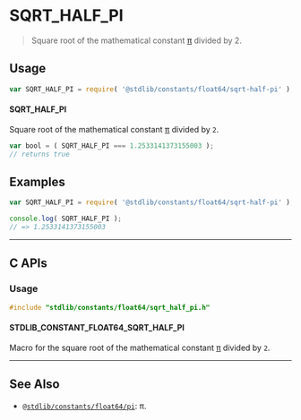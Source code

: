<!--

@license Apache-2.0

Copyright (c) 2018 The Stdlib Authors.

Licensed under the Apache License, Version 2.0 (the "License");
you may not use this file except in compliance with the License.
You may obtain a copy of the License at

   http://www.apache.org/licenses/LICENSE-2.0

Unless required by applicable law or agreed to in writing, software
distributed under the License is distributed on an "AS IS" BASIS,
WITHOUT WARRANTIES OR CONDITIONS OF ANY KIND, either express or implied.
See the License for the specific language governing permissions and
limitations under the License.

-->

# SQRT_HALF_PI

> Square root of the mathematical constant [π][@stdlib/constants/float64/pi] divided by 2.

<section class="usage">

## Usage

```javascript
var SQRT_HALF_PI = require( '@stdlib/constants/float64/sqrt-half-pi' );
```

#### SQRT_HALF_PI

Square root of the mathematical constant [π][@stdlib/constants/float64/pi] divided by `2`.

```javascript
var bool = ( SQRT_HALF_PI === 1.2533141373155003 );
// returns true
```

</section>

<!-- /.usage -->

<section class="examples">

## Examples

<!-- TODO: better example -->

<!-- eslint no-undef: "error" -->

```javascript
var SQRT_HALF_PI = require( '@stdlib/constants/float64/sqrt-half-pi' );

console.log( SQRT_HALF_PI );
// => 1.2533141373155003
```

</section>

<!-- /.examples -->

<!-- C interface documentation. -->

* * *

<section class="c">

## C APIs

<!-- Section to include introductory text. Make sure to keep an empty line after the intro `section` element and another before the `/section` close. -->

<section class="intro">

</section>

<!-- /.intro -->

<!-- C usage documentation. -->

<section class="usage">

### Usage

```c
#include "stdlib/constants/float64/sqrt_half_pi.h"
```

#### STDLIB_CONSTANT_FLOAT64_SQRT_HALF_PI

Macro for the square root of the mathematical constant [π][@stdlib/constants/float64/pi] divided by `2`.

</section>

<!-- /.usage -->

<!-- C API usage notes. Make sure to keep an empty line after the `section` element and another before the `/section` close. -->

<section class="notes">

</section>

<!-- /.notes -->

<!-- C API usage examples. -->

<section class="examples">

</section>

<!-- /.examples -->

</section>

<!-- /.c -->

<!-- Section for related `stdlib` packages. Do not manually edit this section, as it is automatically populated. -->

<section class="related">

* * *

## See Also

-   <span class="package-name">[`@stdlib/constants/float64/pi`][@stdlib/constants/float64/pi]</span><span class="delimiter">: </span><span class="description">π.</span>

</section>

<!-- /.related -->

<!-- Section for all links. Make sure to keep an empty line after the `section` element and another before the `/section` close. -->

<section class="links">

<!-- <related-links> -->

[@stdlib/constants/float64/pi]: https://github.com/stdlib-js/constants/tree/main/float64/pi

<!-- </related-links> -->

</section>

<!-- /.links -->
